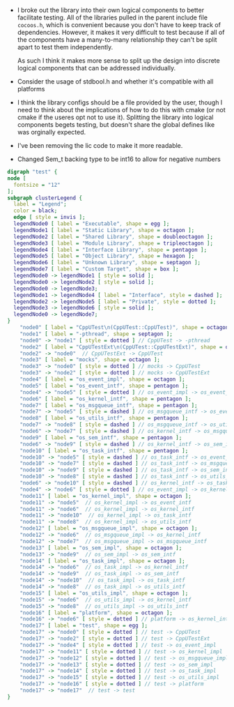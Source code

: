* I broke out the library into their own logical components to better
  facilitate testing. All of the libraries pulled in the parent include file
  `cocoos.h`, which is convenient because you don't have to keep track of
  dependencies. However, it makes it very difficult to test because if all of
  the components have a many-to-many relationship they can't be split apart to
  test them independently.

  As such I think it makes more sense to split up the design into discrete
  logical components that can be addressed individually.

* Consider the usage of stdbool.h and whether it's compatible with all
  platforms

* I think the library configs should be a file provided by the user, though I
  need to think about the implications of how to do this with cmake (or not
  cmake if the useres opt not to use it). Splitting the library into logical
  components begets testing, but doesn't share the global defines like was
  orginally expected.

* I've been removing the lic code to make it more readable.

* Changed Sem_t backing type to be int16 to allow for negative numbers

```dot
digraph "test" {
node [
  fontsize = "12"
];
subgraph clusterLegend {
  label = "Legend";
  color = black;
  edge [ style = invis ];
  legendNode0 [ label = "Executable", shape = egg ];
  legendNode1 [ label = "Static Library", shape = octagon ];
  legendNode2 [ label = "Shared Library", shape = doubleoctagon ];
  legendNode3 [ label = "Module Library", shape = tripleoctagon ];
  legendNode4 [ label = "Interface Library", shape = pentagon ];
  legendNode5 [ label = "Object Library", shape = hexagon ];
  legendNode6 [ label = "Unknown Library", shape = septagon ];
  legendNode7 [ label = "Custom Target", shape = box ];
  legendNode0 -> legendNode1 [ style = solid ];
  legendNode0 -> legendNode2 [ style = solid ];
  legendNode0 -> legendNode3;
  legendNode1 -> legendNode4 [ label = "Interface", style = dashed ];
  legendNode2 -> legendNode5 [ label = "Private", style = dotted ];
  legendNode3 -> legendNode6 [ style = solid ];
  legendNode0 -> legendNode7;
}
    "node0" [ label = "CppUTest\n(CppUTest::CppUTest)", shape = octagon ];
    "node1" [ label = "-pthread", shape = septagon ];
    "node0" -> "node1" [ style = dotted ] // CppUTest -> -pthread
    "node2" [ label = "CppUTestExt\n(CppUTest::CppUTestExt)", shape = octagon ];
    "node2" -> "node0"  // CppUTestExt -> CppUTest
    "node3" [ label = "mocks", shape = octagon ];
    "node3" -> "node0" [ style = dotted ] // mocks -> CppUTest
    "node3" -> "node2" [ style = dotted ] // mocks -> CppUTestExt
    "node4" [ label = "os_event_impl", shape = octagon ];
    "node5" [ label = "os_event_intf", shape = pentagon ];
    "node4" -> "node5" [ style = dotted ] // os_event_impl -> os_event_intf
    "node6" [ label = "os_kernel_intf", shape = pentagon ];
    "node7" [ label = "os_msgqueue_intf", shape = pentagon ];
    "node7" -> "node5" [ style = dashed ] // os_msgqueue_intf -> os_event_intf
    "node8" [ label = "os_utils_intf", shape = pentagon ];
    "node7" -> "node8" [ style = dashed ] // os_msgqueue_intf -> os_utils_intf
    "node6" -> "node7" [ style = dashed ] // os_kernel_intf -> os_msgqueue_intf
    "node9" [ label = "os_sem_intf", shape = pentagon ];
    "node6" -> "node9" [ style = dashed ] // os_kernel_intf -> os_sem_intf
    "node10" [ label = "os_task_intf", shape = pentagon ];
    "node10" -> "node5" [ style = dashed ] // os_task_intf -> os_event_intf
    "node10" -> "node7" [ style = dashed ] // os_task_intf -> os_msgqueue_intf
    "node10" -> "node9" [ style = dashed ] // os_task_intf -> os_sem_intf
    "node10" -> "node8" [ style = dashed ] // os_task_intf -> os_utils_intf
    "node6" -> "node10" [ style = dashed ] // os_kernel_intf -> os_task_intf
    "node4" -> "node6" [ style = dotted ] // os_event_impl -> os_kernel_intf
    "node11" [ label = "os_kernel_impl", shape = octagon ];
    "node11" -> "node5"  // os_kernel_impl -> os_event_intf
    "node11" -> "node6"  // os_kernel_impl -> os_kernel_intf
    "node11" -> "node10"  // os_kernel_impl -> os_task_intf
    "node11" -> "node8"  // os_kernel_impl -> os_utils_intf
    "node12" [ label = "os_msgqueue_impl", shape = octagon ];
    "node12" -> "node6"  // os_msgqueue_impl -> os_kernel_intf
    "node12" -> "node7"  // os_msgqueue_impl -> os_msgqueue_intf
    "node13" [ label = "os_sem_impl", shape = octagon ];
    "node13" -> "node9"  // os_sem_impl -> os_sem_intf
    "node14" [ label = "os_task_impl", shape = octagon ];
    "node14" -> "node6"  // os_task_impl -> os_kernel_intf
    "node14" -> "node9"  // os_task_impl -> os_sem_intf
    "node14" -> "node10"  // os_task_impl -> os_task_intf
    "node14" -> "node8"  // os_task_impl -> os_utils_intf
    "node15" [ label = "os_utils_impl", shape = octagon ];
    "node15" -> "node6"  // os_utils_impl -> os_kernel_intf
    "node15" -> "node8"  // os_utils_impl -> os_utils_intf
    "node16" [ label = "platform", shape = octagon ];
    "node16" -> "node6" [ style = dotted ] // platform -> os_kernel_intf
    "node17" [ label = "test", shape = egg ];
    "node17" -> "node0" [ style = dotted ] // test -> CppUTest
    "node17" -> "node2" [ style = dotted ] // test -> CppUTestExt
    "node17" -> "node4" [ style = dotted ] // test -> os_event_impl
    "node17" -> "node11" [ style = dotted ] // test -> os_kernel_impl
    "node17" -> "node12" [ style = dotted ] // test -> os_msgqueue_impl
    "node17" -> "node13" [ style = dotted ] // test -> os_sem_impl
    "node17" -> "node14" [ style = dotted ] // test -> os_task_impl
    "node17" -> "node15" [ style = dotted ] // test -> os_utils_impl
    "node17" -> "node16" [ style = dotted ] // test -> platform
    "node17" -> "node17"  // test -> test
}
```
